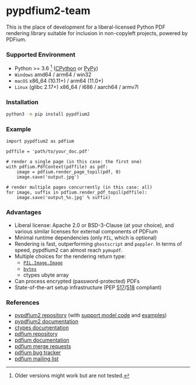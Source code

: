 <!-- SPDX-FileCopyrightText: 2022 geisserml <geisserml@gmail.com> -->
<!-- SPDX-License-Identifier: CC-BY-4.0 -->

# pypdfium2-team

This is the place of development for a liberal-licensed Python PDF rendering library suitable for inclusion in non-copyleft projects, powered by PDFium.


### Supported Environment

* Python >= 3.6 [^1] ([CPython](https://github.com/python/cpython) or [PyPy](https://foss.heptapod.net/pypy/pypy))
* `Windows` amd64 / arm64 / win32
* `macOS` x86_64 (10.11+) / arm64 (11.0+)
* `Linux` (glibc 2.17+) x86_64 / i686 / aarch64 / armv7l


### Installation

```bash
python3 -m pip install pypdfium2
```


### Example

```python3
import pypdfium2 as pdfium

pdffile = 'path/to/your_doc.pdf'

# render a single page (in this case: the first one)
with pdfium.PdfContext(pdffile) as pdf:
    image = pdfium.render_page_topil(pdf, 0)
    image.save('output.jpg')

# render multiple pages concurrently (in this case: all)
for image, suffix in pdfium.render_pdf_topil(pdffile):
    image.save('output_%s.jpg' % suffix)
```


### Advantages

* Liberal license: Apache 2.0 or BSD-3-Clause (at your choice), and various similar licenses for external components of PDFium
* Minimal runtime dependencies (only `PIL`, which is optional)
* Rendering is fast, outperforming `ghostscript` and `poppler`. In terms of speed, pypdfium2 can almost reach `pymupdf`.
* Multiple choices for the rendering return type:
    * [`PIL.Image.Image`](https://pillow.readthedocs.io/en/stable/reference/Image.html#PIL.Image.Image)
    * [`bytes`](https://docs.python.org/3/library/stdtypes.html#bytes)
    * ctypes ubyte array
* Can process encrypted (password-protected) PDFs
* State-of-the-art setup infrastructure (PEP [517](https://peps.python.org/pep-0517/)/[518](https://peps.python.org/pep-0518/) compliant)


### References

* [pypdfium2 repository](https://github.com/pypdfium2-team/pypdfium2) (with [support model code](https://github.com/pypdfium2-team/pypdfium2/tree/main/src/pypdfium2/_helpers) and [examples](https://github.com/pypdfium2-team/pypdfium2/tree/main/examples))
* [pypdfium2 documentation](https://pypdfium2.readthedocs.io/en/stable/)
* [ctypes documentation](https://docs.python.org/3/library/ctypes.html)
* [pdfium repository](https://pdfium.googlesource.com/pdfium/+/refs/heads/main)
* [pdfium documentation](https://developers.foxit.com/resources/pdf-sdk/c_api_reference_pdfium/group___f_p_d_f_i_u_m.html)
* [pdfium merge requests](https://pdfium-review.googlesource.com/)
* [pdfium bug tracker](https://bugs.chromium.org/p/pdfium/issues/list)
* [pdfium mailing list](https://groups.google.com/g/pdfium)


[^1]: Older versions might work but are not tested.
